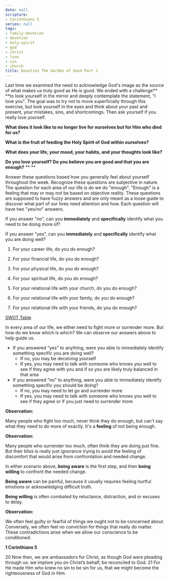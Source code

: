 ```yaml
---
date: null
scripture:
- Corinthians 5
series: null
tags:
- family-devotion
- devotion
- holy-spirit
- god
- christ
- love
- sin
- church
title: Devotion The Garden of Good Part 2
---
```



Last time we examined the need to acknowledge God's image as the source of what makes us truly good as He is good. We ended with a challenge**  **to look yourself in the mirror and deeply contemplate the statement, "I love you". The goal was to try not to move superficially through this exercise, but look yourself in the eyes and think about your past and present, your mistakes, sins, and shortcomings. Then ask yourself if you really love yourself.

**What does it look like to no longer live for ourselves but for Him who died for us?**

**What is the fruit of feeding the Holy Spirit of God within ourselves?**

**What does your life, your mood, your habits, and your thoughts look like?**

**Do you love yourself? Do you believe you are good and that you are enough?**
**
**

Answer these questions based how you generally feel about yourself throughout the week. Recognize these questions are subjective in nature. The question for each area of our life is do we do "enough". "Enough" is a feeling that may or may not be based on objective reality. These questions are supposed to have fuzzy answers and are only meant as a loose guide to discover what part of our lives need attention and how. Each question will have two "yes/no" answers.

If you answer "no", can you **immediately** and **specifically** identify what you need to be doing more of?

If you answer "yes", can you **immediately** and **specifically** identify what you are doing well?

1. For your career life, do you do enough?

1. For your financial life, do you do enough?

1. For your physical life, do you do enough?

1. For your spiritual life, do you do enough?

1. For your relational life with your church, do you do enough?

1. For your relational life with your family, do you do enough?

1. For your relational life with your friends, do you do enough?

[SWOT Table](https://www.evernote.com/shard/s95/sh/24d00d4e-7f1f-1690-ae55-55d238915388/dc3098ce7fc1055460ceeecc0035865e)

In every area of our life, we either need to fight more or surrender more. But how do we know which is which? We can observe our answers above to help guide us.

- If you answered "yes" to anything, were you able to immediately identify something specific you are doing well?
    - If no, you may be deceiving yourself
    - If yes, you may need to talk with someone who knows you well to see if they agree with you and if so you are likely truly balanced in that area
- If you answered "no" to anything, were you able to immediately identify something specific you should be doing?
    - If no, you may need to let go and surrender more
    - If yes, you may need to talk with someone who knows you well to see if they agree or if you just need to surrender more

**Observation:**

Many people who fight too much, never think they do enough, but can't say what they need to do more of exactly. It's a **feeling** of not being enough.

**Observation:**

Many people who surrender too much, often think they are doing just fine. But their bliss is really just ignorance trying to avoid the feeling of discomfort that would arise from confrontation and needed change.

In either scenario above, **being aware** is the first step, and then **being willing** to confront the needed change.

**Being aware** can be painful, because it usually requires feeling hurtful emotions or acknowledging difficult truth.

**Being willing** is often combated by reluctance, distraction, and or excuses to delay.

**Observation:**

We often feel guilty or fearful of things we ought not to be concerned about. Conversely, we often feel no conviction for things that really do matter. These contradictions arise when we allow our conscience to be conditioned.

**1 Corinthians 5**

20 Now then, we are ambassadors for Christ, as though God were pleading through us: we implore you on Christ’s behalf, be reconciled to God. 21 For He made Him who knew no sin to be sin for us, that we might become the righteousness of God in Him.